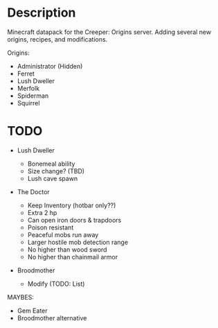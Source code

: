 # Description

Minecraft datapack for the Creeper: Origins server. Adding several new origins, recipes, and modifications.

Origins:
- Administrator (Hidden)
- Ferret
- Lush Dweller
- Merfolk
- Spiderman
- Squirrel


# TODO

- Lush Dweller
    - Bonemeal ability
    - Size change? (TBD)
    - Lush cave spawn

- The Doctor
    - Keep Inventory (hotbar only??)
    - Extra 2 hp
    - Can open iron doors & trapdoors
    - Poison resistant
    - Peaceful mobs run away
    - Larger hostile mob detection range
    - No higher than wood sword
    - No higher than chainmail armor

- Broodmother
    - Modify (TODO: List)

MAYBES:
- Gem Eater
- Broodmother alternative